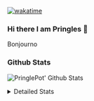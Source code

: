 [![wakatime](https://wakatime.com/badge/user/abd317df-612e-44b4-8787-15db7b574b2f.svg)](https://wakatime.com/@abd317df-612e-44b4-8787-15db7b574b2f)
### Hi there I am Pringles 👋

Bonjourno

### Github Stats
![PringlePot' Github Stats](https://github-readme-stats.vercel.app/api?username=PringlePot&show_icons=true&theme=dark&count_private=true)

<details>
  <summary>Detailed Stats</summary>
    
<!--START_SECTION:waka-->
![Code Time](http://img.shields.io/badge/Code%20Time-511%20hrs%204%20mins-blue)

![Profile Views](http://img.shields.io/badge/Profile%20Views-3-blue)

![Lines of code](https://img.shields.io/badge/From%20Hello%20World%20I%27ve%20Written-139%20Thousand%20lines%20of%20code-blue)

**🐱 My GitHub Data** 

> 🏆 326 Contributions in the Year 2022
 > 
> 📦 91.1 kB Used in GitHub's Storage 
 > 
> 🚫 Not Opted to Hire
 > 
> 📜 10 Public Repositories 
 > 
> 🔑 12 Private Repositories  
 > 
**I'm an Early 🐤** 

```text
🌞 Morning    148 commits    ████░░░░░░░░░░░░░░░░░░░░░   16.5% 
🌆 Daytime    360 commits    ██████████░░░░░░░░░░░░░░░   40.13% 
🌃 Evening    389 commits    ██████████░░░░░░░░░░░░░░░   43.37% 
🌙 Night      0 commits      ░░░░░░░░░░░░░░░░░░░░░░░░░   0.0%

```
📅 **I'm Most Productive on Sunday** 

```text
Monday       178 commits    █████░░░░░░░░░░░░░░░░░░░░   19.84% 
Tuesday      74 commits     ██░░░░░░░░░░░░░░░░░░░░░░░   8.25% 
Wednesday    91 commits     ██░░░░░░░░░░░░░░░░░░░░░░░   10.14% 
Thursday     131 commits    ███░░░░░░░░░░░░░░░░░░░░░░   14.6% 
Friday       76 commits     ██░░░░░░░░░░░░░░░░░░░░░░░   8.47% 
Saturday     154 commits    ████░░░░░░░░░░░░░░░░░░░░░   17.17% 
Sunday       193 commits    █████░░░░░░░░░░░░░░░░░░░░   21.52%

```


📊 **This Week I Spent My Time On** 

```text
⌚︎ Time Zone: Europe/Amsterdam

💬 Programming Languages: 
TypeScript               9 hrs 47 mins       █████████████████░░░░░░░░   68.65% 
Other                    2 hrs 10 mins       ███░░░░░░░░░░░░░░░░░░░░░░   15.22% 
CSS                      47 mins             █░░░░░░░░░░░░░░░░░░░░░░░░   5.56% 
Go                       28 mins             ░░░░░░░░░░░░░░░░░░░░░░░░░   3.35% 
Prisma                   16 mins             ░░░░░░░░░░░░░░░░░░░░░░░░░   1.93%

🔥 Editors: 
WebStorm                 11 hrs 16 mins      ███████████████████░░░░░░   79.08% 
VS Code                  2 hrs 27 mins       ████░░░░░░░░░░░░░░░░░░░░░   17.21% 
GoLand                   31 mins             █░░░░░░░░░░░░░░░░░░░░░░░░   3.71%

🐱‍💻 Projects: 
rest_api                 4 hrs 13 mins       ███████░░░░░░░░░░░░░░░░░░   29.59% 
Frontend                 4 hrs 7 mins        ███████░░░░░░░░░░░░░░░░░░   28.91% 
prisma-test              2 hrs 18 mins       ████░░░░░░░░░░░░░░░░░░░░░   16.16% 
Backend                  1 hr 58 mins        ███░░░░░░░░░░░░░░░░░░░░░░   13.81% 
editor                   1 hr 27 mins        ██░░░░░░░░░░░░░░░░░░░░░░░   10.19%

💻 Operating System: 
Windows                  14 hrs 15 mins      █████████████████████████   100.0%

```

**I Mostly Code in Java** 

```text
Java                     9 repos             ███████████░░░░░░░░░░░░░░   47.37% 
JavaScript               2 repos             ██░░░░░░░░░░░░░░░░░░░░░░░   10.53% 
TypeScript               2 repos             ██░░░░░░░░░░░░░░░░░░░░░░░   10.53% 
HTML                     2 repos             ██░░░░░░░░░░░░░░░░░░░░░░░   10.53% 
Python                   1 repo              █░░░░░░░░░░░░░░░░░░░░░░░░   5.26%

```


**Timeline**

![Chart not found](https://raw.githubusercontent.com/PringlePot/PringlePot/main/charts/bar_graph.png) 


 Last Updated on 13/05/2022 01:11:16 UTC
<!--END_SECTION:waka-->

</details>
